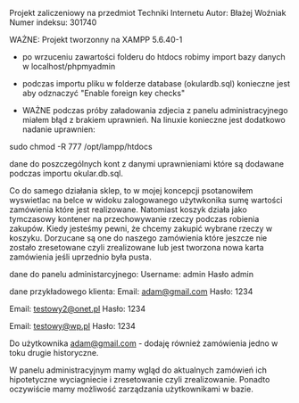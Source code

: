 Projekt zaliczeniowy na przedmiot Techniki Internetu
Autor: Błażej Woźniak
Numer indeksu: 301740

WAŻNE: Projekt tworzonny na XAMPP 5.6.40-1

- po wrzuceniu zawartości folderu do htdocs robimy import bazy danych w localhost/phpmyadmin
- podczas importu pliku w folderze database (okulardb.sql) konieczne jest aby odznaczyć "Enable foreign key checks"

- WAŻNE
podczas próby załadowania zdjecia z panelu administracyjnego miałem błąd z brakiem uprawnień. Na linuxie konieczne jest
dodatkowo nadanie uprawnien:

sudo chmod -R 777 /opt/lampp/htdocs

dane do poszczególnych kont z danymi uprawnieniami które są dodawane podczas importu okular.db.sql.

Co do samego działania sklep, to w mojej koncepcji psotanowiłem wyswietlac na belce w widoku zalogowanego użytwkonika
sumę wartości zamówienia które jest realizowane. Natomiast koszyk działa jako tymczasowy kontener na przechowywanie rzeczy podczas robienia zakupów.
Kiedy jesteśmy pewni, że chcemy zakupić wybrane rzeczy w koszyku. Dorzucane są one do naszego zamówienia które jeszcze nie zostało zresetowane czyli zrealizowane lub jest tworzona nowa karta zamówienia jeśli uprzednio była pusta.

dane do panelu administarcyjnego:
Username: admin
Hasło admin

dane przykładowego klienta:
Email: adam@gmail.com
Hasło: 1234

Email: testowy2@onet.pl
Hasło: 1234

Email: testowy@wp.pl
Hasło: 1234

Do użytkownika adam@gmail.com - dodaję również zamówienia jedno w toku drugie historyczne.

W panelu administracyjnym mamy wgląd do aktualnych zamówień ich hipotetyczne wyciagniecie i zresetowanie czyli zrealizowanie. Ponadto oczywiście mamy
możliwość zarządzania użytkownikami w bazie.


